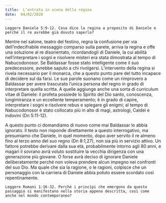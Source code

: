 ```yaml
---
title:  L’entrata in scena della regina
date:  04/02/2020
---
```


`Leggere Daniele 5:9-12. Cosa dice la regina a proposito di Daniele e perché il re avrebbe già dovuto saperlo?`

Mentre nel salone, teatro del festino, regna la confusione per via dell’indecifrabile messaggio comparso sulla parete, arriva la regina e offe una soluzione al re disorientato, ricordandogli di Daniele, la cui abilità nell’interpretare i sogni e risolvere misteri era stata dimostrata al tempo di Nabucodonosor. Se Baldassar fosse stato intelligente come il suo predecessore, avrebbe saputo a chi rivolgersi. L’intervento della regina si rivela necessario per il monarca, che a questo punto pare del tutto incapace di decidere sul da farsi. Le sue parole suonano come un rimprovero a Baldassar per avere trascurato l’unica persona del regno in grado di interpretare quella scritta. A quelle aggiunge anche una sorta di curriculum vitae di Daniele: il profeta possiede lo Spirito del Dio santo, conoscenza, lungimiranza e un eccellente temperamento; è in grado di capire, interpretare i sogni e risolvere rebus e spiegare gli enigmi; al tempo di Nabucodonosor è stato collocato più in alto di magi, astrologi, Caldei e indovini (Dn 5:11-12).

A questo punto ci domandiamo di nuovo come mai Baldassar lo abbia ignorato. Il testo non risponde direttamente a questo interrogativo, ma presumiamo che Daniele, in quel momento, dopo aver servito il re almeno fino al terzo anno del suo regno (Dn 8:1,27), non sia più in servizio attivo. Un fattore potrebbe derivare dalla sua età, probabilmente intorno agli 80 anni, e magari il sovrano avrà voluto sostituire la vecchia dirigenza con una generazione più giovane. O forse avrà deciso di ignorare Daniele deliberatamente perché non voleva prendere alcun impegno nei confronti del suo Dio. Ma quale che sia la ragione, o le ragioni, colpisce che un personaggio con la carriera di Daniele abbia potuto essere scordato così repentinamente.

`Leggere Romani 1:16-32. Perché i princìpi che emergono da questo passaggio si manifestano nella storia appena descritta, così come anche nel mondo contemporaneo?`
